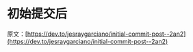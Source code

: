 # 初始提交后

原文：[https://dev.to/jesraygarciano/initial-commit-post--2an2](https://dev.to/jesraygarciano/initial-commit-post--2an2)